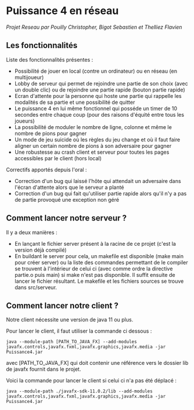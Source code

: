 # Puissance 4 en réseau

*Projet Reseau par Pouilly Christopher, Bigot Sebastien et Thelliez Flavien*

## Les fonctionnalités

Liste des fonctionnalités présentes :

*  Possibilité de jouer en local (contre un ordinateur) ou en réseau (en multijoueur)
*  Lobby de serveur qui permet de rejoindre une partie de son choix (avec un double clic) ou de rejoindre une partie rapide (bouton partie rapide)
*  Ecran d'attente pour la personne qui hoste une partie qui rappelle les modalités de sa partie et une possibilité de quitter
*  Le puissance 4 en lui même fonctionnel qui posséde un timer de 10 secondes entre chaque coup (pour des raisons d'équité entre tous les joueurs)
*  La possibilité de moduler le nombre de ligne, colonne et même le nombre de pions pour gagner
*  Un mode de jeu suicide où les règles du jeu change et où il faut faire aligner un certain nombre de pions à son adversaire pour gagner
*  Une robustesse au crash client et serveur pour toutes les pages accessibles par le client (hors local)

    
Correctifs apportés depuis l'oral :

*  Correction d'un bug qui laissé l'hôte qui attendait un adversaire dans l'écran d'attente alors que le serveur a planté
*  Correction d'un bug qui fait qu'utiliser partie rapide alors qu'il n'y a pas de partie provoqué une exception non géré


## Comment lancer notre serveur ?

Il y a deux manières :

*  En lançant le fichier server présent à la racine de ce projet (c'est la version déjà compilé)
*  En buildant le server pour cela, un makefile est disponible (make main pour créer server) ou la liste des commandes permettant de le compiler 
se trouvent à l'intérieur de celui ci (avec comme ordre la directive partie.o puis main) si make n'est pas disponible. 
Il suffit ensuite de lancer le fichier résultant. 
Le makefile et les fichiers sources se trouve dans src/serveur.


## Comment lancer notre client ?

Notre client nécessite une version de java 11 ou plus.

Pour lancer le client, il faut utiliser la commande ci dessous :

```
java --module-path [PATH_TO_JAVA_FX] --add-modules javafx.controls,javafx.fxml,javafx.graphics,javafx.media -jar Puissance4.jar
```

avec [PATH_TO_JAVA_FX] qui doit contenir une référence vers le dossier lib de javafx fournit dans le projet.

Voici la commande pour lancer le client si celui ci n'a pas été déplacé :

```
java --module-path ./javafx-sdk-11.0.2/lib --add-modules javafx.controls,javafx.fxml,javafx.graphics,javafx.media -jar Puissance4.jar
```
